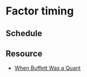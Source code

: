 # Factor timing





## Schedule




## Resource

- [When Buffett Was a Quant](resource/When_Buffet_was_a_Quant.pdf)




